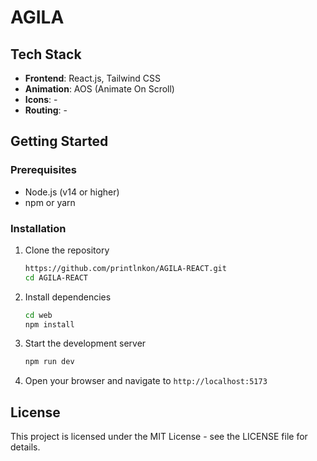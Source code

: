 # AGILA

## Tech Stack

- **Frontend**: React.js, Tailwind CSS
- **Animation**: AOS (Animate On Scroll)
- **Icons**: -
- **Routing**: -

## Getting Started

### Prerequisites

- Node.js (v14 or higher)
- npm or yarn

### Installation

1. Clone the repository
   ```bash
   https://github.com/printlnkon/AGILA-REACT.git
   cd AGILA-REACT
   ```

2. Install dependencies
   ```bash
   cd web
   npm install
   ```

3. Start the development server
   ```bash
   npm run dev
   ```

4. Open your browser and navigate to `http://localhost:5173`

## License

This project is licensed under the MIT License - see the LICENSE file for details.